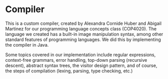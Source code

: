 # Compiler
This is a custom compiler, created
by Alexandra Cornide Huber and Abigail Martinez
for our programming language concepts class (COP4020).
The language we created has a built-in image manipulation syntax, among other standard features of programming languages.
We did this by implementing the compiler in Java.

Some topics covered in our implementation include regular expressions, context-free grammars, error handling,
top-down parsing (recursive descent), abstract syntax trees, the visitor design pattern, and of course, the steps of compilation
(lexing, parsing, type checking, etc.)

